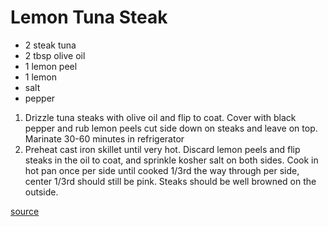 # Lemon Tuna Steak

* 2 steak tuna
* 2 tbsp olive oil
* 1 lemon peel
* 1 lemon
* salt
* pepper

1. Drizzle tuna steaks with olive oil and flip to coat. Cover with black pepper and rub lemon peels cut side down on steaks and leave on top. Marinate 30-60 minutes in refrigerator
1. Preheat cast iron skillet until very hot. Discard lemon peels and flip steaks in the oil to coat, and sprinkle kosher salt on both sides. Cook in hot pan once per side until cooked 1/3rd the way through per side, center 1/3rd should still be pink. Steaks should be well browned on the outside.

[source](https://norecipes.com/lemon-tuna-steaks-on-roasted-veggies/)
